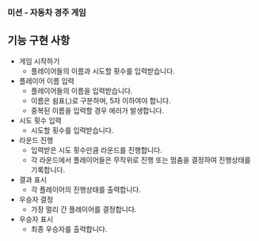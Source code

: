 ### 미션 - 자동차 경주 게임

## 기능 구현 사항

- 게임 시작하기
  - 플레이어들의 이름과 시도할 횟수를 입력받습니다.
- 플레이어 이름 입력
  - 플레이어들의 이름을 입력받습니다.
  - 이름은 쉼표(,)로 구분하며, 5자 이하여야 합니다.
  - 중복된 이름을 입력할 경우 에러가 발생합니다.
- 시도 횟수 입력
  - 시도할 횟수를 입력받습니다.
- 라운드 진행
  - 입력받은 시도 횟수만큼 라운드를 진행합니다.
  - 각 라운드에서 플레이어들은 무작위로 진행 또는 멈춤을 결정하여 진행상태를 기록합니다.
- 결과 표시
  - 각 플레이어의 진행상태를 출력합니다.
- 우승자 결정
  - 가장 멀리 간 플레이어를 결정합니다.
- 우승자 표시
  - 최종 우승자를 출력합니다.
